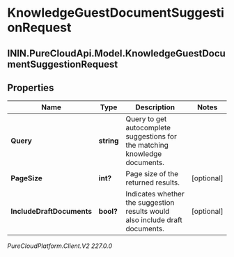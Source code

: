 # KnowledgeGuestDocumentSuggestionRequest

## ININ.PureCloudApi.Model.KnowledgeGuestDocumentSuggestionRequest

## Properties

|Name | Type | Description | Notes|
|------------ | ------------- | ------------- | -------------|
| **Query** | **string** | Query to get autocomplete suggestions for the matching knowledge documents. | |
| **PageSize** | **int?** | Page size of the returned results. | [optional] |
| **IncludeDraftDocuments** | **bool?** | Indicates whether the suggestion results would also include draft documents. | [optional] |



_PureCloudPlatform.Client.V2 227.0.0_
